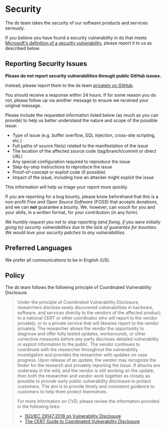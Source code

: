 <!-- BEGIN DS SECURITY.MD V0.0.0 BLOCK -->

# Security

The ds team takes the security of our software products and services seriously.

If you believe you have found a security vulnerability in ds that meets
[Microsoft's definition of a security vulnerability](<https://docs.microsoft.com/en-us/previous-versions/tn-archive/cc751383(v=technet.10)>),
please report it to us as described below.

## Reporting Security Issues

**Please do not report security vulnerabilities through public GitHub issues.**

Instead, please report them to the ds team
[privately on GitHub](https://github.com/SFM61319/ds/security/advisories/new).

You should receive a response within 24 hours. If for some reason you do not,
please follow up via another message to ensure we received your original
message.

Please include the requested information listed below (as much as you can
provide) to help us better understand the nature and scope of the possible
issue:

- Type of issue (e.g. buffer overflow, SQL injection, cross-site scripting,
  etc.)
- Full paths of source file(s) related to the manifestation of the issue
- The location of the affected source code (tag/branch/commit or direct URL)
- Any special configuration required to reproduce the issue
- Step-by-step instructions to reproduce the issue
- Proof-of-concept or exploit code (if possible)
- Impact of the issue, including how an attacker might exploit the issue

This information will help us triage your report more quickly.

If you are reporting for a bug bounty, please know beforehand that this is a
non-profit _Free and Open Source Software (FOSS)_ that accepts donations, and we
can **not** guarantee a bounty. We, however, can vouch for you and your skills,
in a written format, for your contribution (in any form).

_We humbly request you not to stop reporting (and fixing, if you were initially
going to) security vulnerabilities due to the lack of guarantee for bounties. We
would love your security patches to any vulnerabilities._

## Preferred Languages

We prefer all communications to be in English (US).

## Policy

The ds team follows the following principle of Coordinated Vulnerability
Disclosure.

> Under the principle of Coordinated Vulnerability Disclosure, researchers
> disclose newly discovered vulnerabilities in hardware, software, and services
> directly to the vendors of the affected product; to a national CERT or other
> coordinator who will report to the vendor privately; or to a private service
> that will likewise report to the vendor privately. The researcher allows the
> vendor the opportunity to diagnose and offer fully tested updates,
> workarounds, or other corrective measures before any party discloses detailed
> vulnerability or exploit information to the public. The vendor continues to
> coordinate with the researcher throughout the vulnerability investigation and
> provides the researcher with updates on case progress. Upon release of an
> update, the vendor may recognize the finder for the research and privately
> reporting the issue. If attacks are underway in the wild, and the vendor is
> still working on the update, then both the researcher and vendor work together
> as closely as possible to provide early public vulnerability disclosure to
> protect customers. The aim is to provide timely and consistent guidance to
> customers to help them protect themselves.
>
> For more information on CVD, please review the information provided in the
> following links:
>
> - [ISO/IEC 29147:2018 on Vulnerability Disclosure](https://www.iso.org/standard/72311.html "ISO")
> - [The CERT Guide to Coordinated Vulnerability Disclosure](https://resources.sei.cmu.edu/asset_files/SpecialReport/2017_003_001_503340.pdf "CERT")

<!-- END DS SECURITY.MD BLOCK -->
